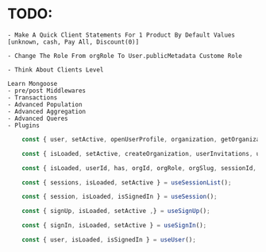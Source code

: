 # TODO:

    - Make A Quick Client Statements For 1 Product By Default Values [unknown, cash, Pay All, Discount(0)]

    - Change The Role From orgRole To User.publicMetadata Custome Role

    - Think About Clients Level

    Learn Mongoose
    - pre/post Middlewares
    - Transactions
    - Advanced Population
    - Advanced Aggregation
    - Advanced Queres
    - Plugins

```ts
    const { user, setActive, openUserProfile, organization, getOrganization, createOrganization, client, frontendApi, ...rest } = useClerk();

    const { isLoaded, setActive, createOrganization, userInvitations, userMemberships, userSuggestions } = useOrganizationList();

    const { isLoaded, userId, has, orgId, orgRole, orgSlug, sessionId, actor, getToken, isSignedIn, signOut } = useAuth();

    const { sessions, isLoaded, setActive } = useSessionList();

    const { session, isLoaded, isSignedIn } = useSession();

    const { signUp, isLoaded, setActive ,} = useSignUp();

    const { signIn, isLoaded, setActive } = useSignIn();

    const { user, isLoaded, isSignedIn } = useUser();
```
